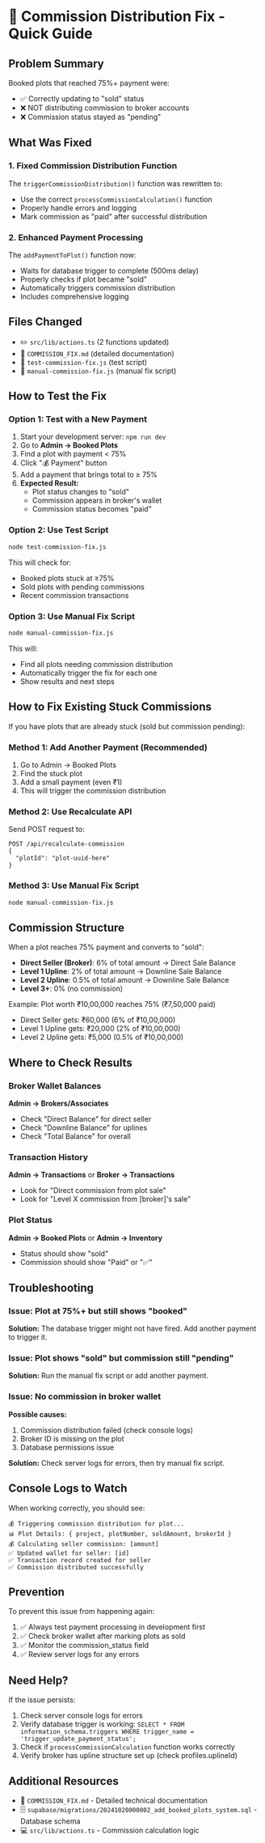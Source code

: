 # 🔧 Commission Distribution Fix - Quick Guide

## Problem Summary
Booked plots that reached 75%+ payment were:
- ✅ Correctly updating to "sold" status
- ❌ NOT distributing commission to broker accounts
- ❌ Commission status stayed as "pending"

## What Was Fixed

### 1. Fixed Commission Distribution Function
The `triggerCommissionDistribution()` function was rewritten to:
- Use the correct `processCommissionCalculation()` function
- Properly handle errors and logging
- Mark commission as "paid" after successful distribution

### 2. Enhanced Payment Processing
The `addPaymentToPlot()` function now:
- Waits for database trigger to complete (500ms delay)
- Properly checks if plot became "sold"
- Automatically triggers commission distribution
- Includes comprehensive logging

## Files Changed
- ✏️ `src/lib/actions.ts` (2 functions updated)
- 📄 `COMMISSION_FIX.md` (detailed documentation)
- 🧪 `test-commission-fix.js` (test script)
- 🔧 `manual-commission-fix.js` (manual fix script)

## How to Test the Fix

### Option 1: Test with a New Payment
1. Start your development server: `npm run dev`
2. Go to **Admin → Booked Plots**
3. Find a plot with payment < 75%
4. Click "💰 Payment" button
5. Add a payment that brings total to ≥ 75%
6. **Expected Result:**
   - Plot status changes to "sold"
   - Commission appears in broker's wallet
   - Commission status becomes "paid"

### Option 2: Use Test Script
```bash
node test-commission-fix.js
```
This will check for:
- Booked plots stuck at ≥75%
- Sold plots with pending commissions
- Recent commission transactions

### Option 3: Use Manual Fix Script
```bash
node manual-commission-fix.js
```
This will:
- Find all plots needing commission distribution
- Automatically trigger the fix for each one
- Show results and next steps

## How to Fix Existing Stuck Commissions

If you have plots that are already stuck (sold but commission pending):

### Method 1: Add Another Payment (Recommended)
1. Go to Admin → Booked Plots
2. Find the stuck plot
3. Add a small payment (even ₹1)
4. This will trigger the commission distribution

### Method 2: Use Recalculate API
Send POST request to:
```
POST /api/recalculate-commission
{
  "plotId": "plot-uuid-here"
}
```

### Method 3: Use Manual Fix Script
```bash
node manual-commission-fix.js
```

## Commission Structure

When a plot reaches 75% payment and converts to "sold":
- **Direct Seller (Broker)**: 6% of total amount → Direct Sale Balance
- **Level 1 Upline**: 2% of total amount → Downline Sale Balance
- **Level 2 Upline**: 0.5% of total amount → Downline Sale Balance
- **Level 3+**: 0% (no commission)

Example: Plot worth ₹10,00,000 reaches 75% (₹7,50,000 paid)
- Direct Seller gets: ₹60,000 (6% of ₹10,00,000)
- Level 1 Upline gets: ₹20,000 (2% of ₹10,00,000)
- Level 2 Upline gets: ₹5,000 (0.5% of ₹10,00,000)

## Where to Check Results

### Broker Wallet Balances
**Admin → Brokers/Associates**
- Check "Direct Balance" for direct seller
- Check "Downline Balance" for uplines
- Check "Total Balance" for overall

### Transaction History
**Admin → Transactions** or **Broker → Transactions**
- Look for "Direct commission from plot sale"
- Look for "Level X commission from [broker]'s sale"

### Plot Status
**Admin → Booked Plots** or **Admin → Inventory**
- Status should show "sold"
- Commission should show "Paid" or "✅"

## Troubleshooting

### Issue: Plot at 75%+ but still shows "booked"
**Solution:** The database trigger might not have fired. Add another payment to trigger it.

### Issue: Plot shows "sold" but commission still "pending"
**Solution:** Run the manual fix script or add another payment.

### Issue: No commission in broker wallet
**Possible causes:**
1. Commission distribution failed (check console logs)
2. Broker ID is missing on the plot
3. Database permissions issue

**Solution:** Check server logs for errors, then try manual fix script.

## Console Logs to Watch

When working correctly, you should see:
```
💰 Triggering commission distribution for plot...
📊 Plot Details: { project, plotNumber, soldAmount, brokerId }
💰 Calculating seller commission: [amount]
✅ Updated wallet for seller: [id]
✅ Transaction record created for seller
✅ Commission distributed successfully
```

## Prevention

To prevent this issue from happening again:
1. ✅ Always test payment processing in development first
2. ✅ Check broker wallet after marking plots as sold
3. ✅ Monitor the commission_status field
4. ✅ Review server logs for any errors

## Need Help?

If the issue persists:
1. Check server console logs for errors
2. Verify database trigger is working: `SELECT * FROM information_schema.triggers WHERE trigger_name = 'trigger_update_payment_status';`
3. Check if `processCommissionCalculation` function works correctly
4. Verify broker has upline structure set up (check profiles.uplineId)

## Additional Resources

- 📄 `COMMISSION_FIX.md` - Detailed technical documentation
- 🗄️ `supabase/migrations/20241020000002_add_booked_plots_system.sql` - Database schema
- 💻 `src/lib/actions.ts` - Commission calculation logic
